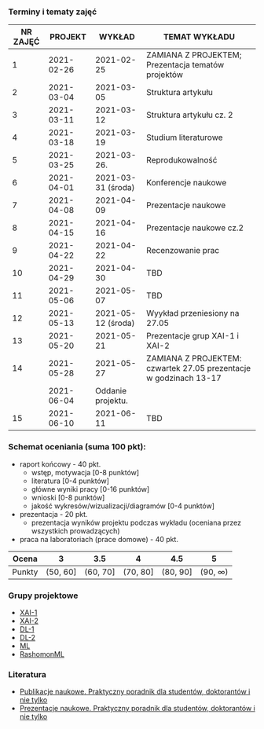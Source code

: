 
### Terminy i tematy zajęć

<table>
<thead>
  <tr>
    <th>NR ZAJĘĆ</th>
    <th>PROJEKT</th>
    <th>WYKŁAD</th>
    <th>TEMAT WYKŁADU</th>
  </tr>
</thead>
<tbody>
  <tr>
    <td>1</td>
    <td>2021-02-26</td>
    <td>2021-02-25</td>
    <td>ZAMIANA Z PROJEKTEM; Prezentacja tematów projektów</td>
  </tr>
  <tr>
    <td>2</td>
    <td>2021-03-04</td>
    <td>2021-03-05</td>
    <td>Struktura artykułu</td>
  </tr>
  <tr>
    <td>3</td>
    <td>2021-03-11</td>
    <td>2021-03-12</td>
    <td>Struktura artykułu cz. 2</td>
  </tr>
  <tr>
    <td>4</td>
    <td>2021-03-18</td>
    <td>2021-03-19</td>
    <td>Studium literaturowe</td>
  </tr>
  <tr>
    <td>5</td>
    <td>2021-03-25</td>
    <td>2021-03-26.</td>
    <td>Reprodukowalność</td>
  </tr>
  <tr>
    <td>6</td>
    <td>2021-04-01</td>
    <td>2021-03-31 (środa)</td>
    <td>Konferencje naukowe</td>
  </tr>
  <tr>
    <td>7</td>
    <td>2021-04-08</td>
    <td>2021-04-09</td>
    <td>Prezentacje naukowe</td>
  </tr>
  <tr>
    <td>8</td>
    <td>2021-04-15</td>
    <td>2021-04-16</td>
    <td>Prezentacje naukowe cz.2</td>
  </tr>
  <tr>
    <td>9</td>
    <td>2021-04-22</td>
    <td>2021-04-22</td>
    <td>Recenzowanie prac</td>
  </tr>
  <tr>
    <td>10</td>
    <td>2021-04-29</td>
    <td>2021-04-30</td>
    <td>TBD</td>
  </tr>
  <tr>
    <td>11</td>
    <td>2021-05-06</td>
    <td>2021-05-07</td>
    <td>TBD</td>
  </tr>
  <tr>
    <td>12</td>
    <td>2021-05-13</td>
    <td>2021-05-12 (środa)</td>
    <td>Wyykład przeniesiony na  27.05</td>
  </tr>
  <tr>
    <td>13</td>
    <td>2021-05-20</td>
    <td>2021-05-21</td>
    <td>Prezentacje grup XAI-1 i XAI-2</td>
  </tr>
    </tr>
    <td>14</td>
    <td>2021-05-28</td>
    <td>2021-05-27</td>
    <td> ZAMIANA Z PROJEKTEM: czwartek 27.05 prezentacje w godzinach 13-17 </td>
  </tr>
  <tr>
    <td></td>
    <td>2021-06-04 </td>
    <td> Oddanie projektu.</td>
  </tr>
  <tr>
    <td>15</td>
    <td>2021-06-10</td>
    <td>2021-06-11</td>
    <td>TBD</td>
  </tr>
</tbody>
</table>


### Schemat oceniania (suma 100 pkt):

-   raport końcowy - 40 pkt.
	- wstęp, motywacja [0-8 punktów]
	- literatura [0-4 punktów]
	- główne wyniki pracy [0-16 punktów]
	- wnioski [0-8 punktów]  
	- jakość wykresów/wizualizacji/diagramów [0-4 punktów]   
-   prezentacja - 20 pkt.
	- prezentacja wyników projektu podczas wykładu (oceniana przez wszystkich prowadzących)
-   praca na laboratoriach (prace domowe) - 40 pkt.
	


| Ocena |  3 | 3.5 | 4 | 4.5 | 5 |
|:---:|:---:|:---:|:---:|:---:|:---:|
| Punkty   | (50, 60] | (60, 70] | (70, 80] | (80, 90] | (90, ∞) |

### Grupy projektowe
- [XAI-1](https://github.com/mini-pw/2021L-WB-XAI-1)
- [XAI-2](https://github.com/mini-pw/2021L-WB-XAI-2)
- [DL-1](https://github.com/mini-pw/2021L-WB-DL-1)
- [DL-2](https://github.com/mini-pw/2021L-WB-DL-2)
- [ML](https://github.com/mini-pw/2021L-WB-ML)
- [RashomonML](https://github.com/mini-pw/2021L-WB-RashomonML)


### Literatura

- [Publikacje naukowe. Praktyczny poradnik dla studentów, doktorantów i nie tylko](https://ksiegarnia.pwn.pl/Publikacje-naukowe.-Praktyczny-poradnik-dla-studentow-doktorantow-i-nie-tylko,757141597,p.html)
- [Prezentacje naukowe. Praktyczny poradnik dla studentów, doktorantów i nie tylko](https://ksiegarnia.pwn.pl/Prezentacje-naukowe,704612686,p.html)



